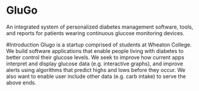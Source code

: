 # GluGo
An integrated system of personalized diabetes management software, tools, and reports for patients wearing continuous glucose monitoring devices.

#Introduction
Glugo is a startup comprised of students at Wheaton College. We build software applications that enable people living with diabetes to better control their glucose levels. We seek to improve how current apps interpret and display glucose data (e.g. interactive graphs), and improve alerts using algorithms that predict highs and lows before they occur. We also want to enable user include other data (e.g. carb intake) to serve the above ends. 
